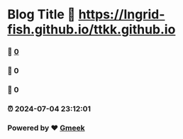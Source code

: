 # Blog Title :link: https://Ingrid-fish.github.io/ttkk.github.io 
### :page_facing_up: [0](https://Ingrid-fish.github.io/ttkk.github.io/tag.html) 
### :speech_balloon: 0 
### :hibiscus: 0 
### :alarm_clock: 2024-07-04 23:12:01 
### Powered by :heart: [Gmeek](https://github.com/Meekdai/Gmeek)
